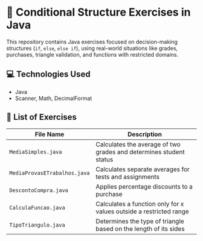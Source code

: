 # 🧮 Conditional Structure Exercises in Java

This repository contains Java exercises focused on decision-making structures (`if`, `else`, `else if`), using real-world situations like grades, purchases, triangle validation, and functions with restricted domains.

## 💻 Technologies Used

- Java
- Scanner, Math, DecimalFormat

## 📁 List of Exercises

| File Name                      | Description                                                             |
|-------------------------------|-------------------------------------------------------------------------|
| `MediaSimples.java`   | Calculates the average of two grades and determines student status       |
| `MediaProvasETrabalhos.java`     | Calculates separate averages for tests and assignments                  |
| `DescontoCompra.java`            | Applies percentage discounts to a purchase                              |
| `CalculaFuncao.java` | Calculates a function only for x values outside a restricted range       |
| `TipoTriangulo.java`             | Determines the type of triangle based on the length of its sides        |

